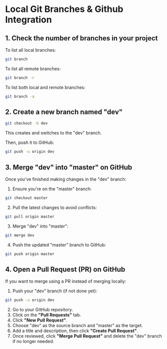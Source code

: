 # Local Git Branches & Github Integration

## 1. Check the number of branches in your project

To list all local branches:

```sh
git branch
```
To list all remote branches:

```sh
git branch -r
```

To list both local and remote branches:

```sh
git branch -a
```

## 2. Create a new branch named "dev"
```sh
git checkout -b dev
```
This creates and switches to the "dev" branch.

Then, push it to GitHub:
```sh
git push -u origin dev
```

## 3. Merge "dev" into "master" on GitHub
Once you’ve finished making changes in the "dev" branch:

1. Ensure you're on the "master" branch:
```sh
git checkout master
```
2. Pull the latest changes to avoid conflicts:
```sh
git pull origin master
```
3. Merge "dev" into "master":
```sh
git merge dev
```
4. Push the updated "master" branch to GitHub:
```sh
git push origin master
```

## 4. Open a Pull Request (PR) on GitHub
If you want to merge using a PR instead of merging locally:
1. Push your "dev" branch (if not done yet):
```sh
git push -u origin dev
```
2. Go to your GitHub repository.
3. Click on the **"Pull Requests"** tab.
4. Click **"New Pull Request"**.
5. Choose "dev" as the source branch and "master" as the target.
6. Add a title and description, then click **"Create Pull Request"**.
7. Once reviewed, click **"Merge Pull Request"** and delete the "dev" branch if no longer needed.

